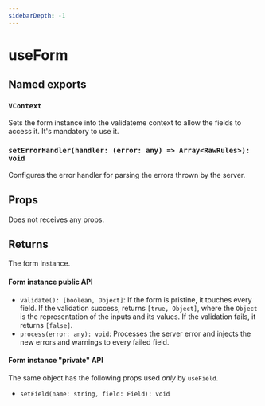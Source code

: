 ```yaml
---
sidebarDepth: -1
---
```


# useForm

## Named exports

### `VContext`

Sets the form instance into the validateme context to allow the fields to access it. It's mandatory to use it.

### `setErrorHandler(handler: (error: any) => Array<RawRules>): void`

Configures the error handler for parsing the errors thrown by the server.

## Props

Does not receives any props.

## Returns

The form instance.

#### Form instance public API

- `validate(): [boolean, Object]`: If the form is pristine, it touches every field. If the validation success, returns `[true, Object]`, where the `Object` is the representation of the inputs and its values. If the validation fails, it returns `[false]`.
- `process(error: any): void`: Processes the server error and injects the new errors and warnings to every failed field.

#### Form instance "private" API

The same object has the following props used _only_ by `useField`.

- `setField(name: string, field: Field): void`
